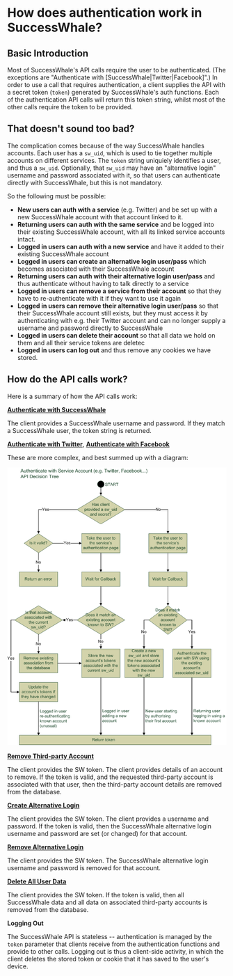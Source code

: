 How does authentication work in SuccessWhale?
=============================================

Basic Introduction
------------------

Most of SuccessWhale's API calls require the user to be authenticated. (The exceptions are "Authenticate with [SuccessWhale|Twitter|Facebook]".) In order to use a call that requires authentication, a client supplies the API with a secret token (`token`) generated by SuccessWhale's auth functions. Each of the authentication API calls will return this token string, whilst most of the other calls require the token to be provided.


That doesn't sound too bad?
---------------------------

The complication comes because of the way SuccessWhale handles accounts. Each user has a `sw_uid`, which is used to tie together multiple accounts on different services. The `token` string uniquiely identifies a user, and thus a `sw_uid`. Optionally, that `sw_uid` may have an "alternative login" username and password associated with it, so that users can authenticate directly with SuccessWhale, but this is not mandatory.

So the following must be possible:
* **New users can auth with a service** (e.g. Twitter) and be set up with a new SuccessWhale account with that account linked to it.
* **Returning users can auth with the same service** and be logged into their existing SuccessWhale account, with all its linked service accounts intact.
* **Logged in users can auth with a new service** and have it added to their existing SuccessWhale account
* **Logged in users can create an alternative login user/pass** which becomes associated with their SuccessWhale account
* **Returning users can auth with their alternative login user/pass** and thus authenticate without having to talk directly to a service
* **Logged in users can remove a service from their account** so that they have to re-authenticate with it if they want to use it again
* **Logged in users can remove their alternative login user/pass** so that their SuccessWhale account still exists, but they must access it by authenticating with e.g. their Twitter account and can no longer supply a username and password directly to SuccessWhale
* **Logged in users can delete their account** so that all data we hold on them and all their service tokens are deletec
* **Logged in users can log out** and thus remove any cookies we have stored.


How do the API calls work?
--------------------------

Here is a summary of how the API calls work:

**[Authenticate with SuccessWhale](authenticate-post.md)**

The client provides a SuccessWhale username and password. If they match a SuccessWhale user, the token string is returned.

**[Authenticate with Twitter](authwithtwitter.md)**,
**[Authenticate with Facebook](authwithfacebook.md)**

These are more complex, and best summed up with a diagram:

![API Decision Tree for Authenticating with Third-Party Accounts](images/authwithservice.png)

**[Remove Third-party Account](deleteaccount.md)**

The client provides the SW token. The client provides details of an account to remove. If the token is valid, and the requested third-party account is associated with that user, then the third-party account details are removed from the database.

**[Create Alternative Login](createaltlogin.md)**

The client provides the SW token. The client provides a username and password. If the token is valid, then the SuccessWhale alternative login username and password are set (or changed) for that account.

**[Remove Alternative Login](deletealtlogin.md)**

The client provides the SW token. The SuccessWhale alternative login username and password is removed for that account.

**[Delete All User Data](deletealldata.md)**

The client provides the SW token. If the token is valid, then all SuccessWhale data and all data on associated third-party accounts is removed from the database.

**Logging Out**

The SuccessWhale API is stateless -- authentication is managed by the `token` parameter that clients receive from the authentication functions and provide to other calls. Logging out is thus a client-side activity, in which the client deletes the stored token or cookie that it has saved to the user's device.
